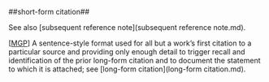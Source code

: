 ##short-form citation##

See also [subsequent reference note](subsequent reference note.md).

\[[MGP](SOURCES.md#MGP)\] A sentence-style format used for all but a work’s first citation to a particular source and providing only enough detail to trigger recall and identification of the prior long-form citation and to document the statement to which it is attached; see [long-form citation](long-form citation.md).
